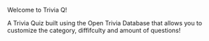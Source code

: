 Welcome to Trivia Q!

A Trivia Quiz built using the Open Trivia Database that allows you to customize the category, diffifculty and amount of questions!